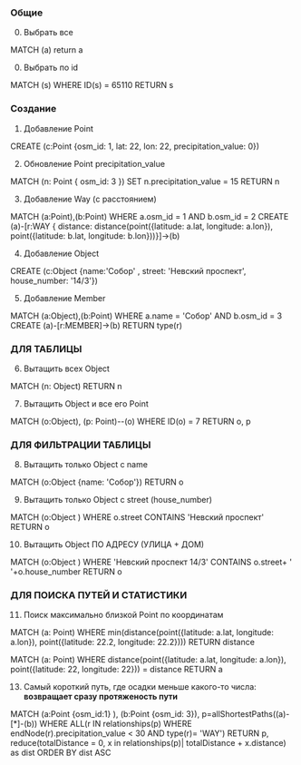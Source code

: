 ### Общие

0. Выбрать все

MATCH (a) return a

0. Выбрать по id

MATCH (s)
WHERE ID(s) = 65110
RETURN s

### Создание

1. Добавление Point

CREATE (c:Point {osm_id: 1, lat: 22, lon: 22, precipitation_value: 0})

2. Обновление Point precipitation_value

MATCH (n: Point { osm_id: 3 })
SET n.precipitation_value = 15
RETURN n

3. Добавление Way (с расстоянием)

MATCH (a:Point),(b:Point)
WHERE a.osm_id = 1 AND b.osm_id = 2
CREATE (a)-[r:WAY { distance: distance(point({latitude: a.lat, longitude: a.lon}), point({latitude: b.lat, longitude: b.lon}))}]->(b)


4. Добавление Object

CREATE (c:Object {name:'Собор' , street: 'Невский проспект', house_number: '14/3'})

5. Добавление Member

MATCH (a:Object),(b:Point)
WHERE a.name = 'Собор' AND b.osm_id = 3
CREATE (a)-[r:MEMBER]->(b)
RETURN type(r)

### ДЛЯ ТАБЛИЦЫ

6. Вытащить всех Object

MATCH (n: Object)
RETURN n

7. Вытащить Object и все его Point

MATCH (o:Object), (p: Point)--(o)
WHERE ID(o) = 7
RETURN o, p

### ДЛЯ ФИЛЬТРАЦИИ ТАБЛИЦЫ

8. Вытащить только Object с name

MATCH (o:Object {name: 'Собор'})
RETURN o

9. Вытащить только Object с street (house_number)

MATCH (o:Object )
WHERE o.street CONTAINS 'Невский проспект'
RETURN o

10. Вытащить Object ПО АДРЕСУ (УЛИЦА + ДОМ)

MATCH (o:Object )
WHERE 'Невский проспект 14/3' CONTAINS o.street+ ' '+o.house_number
RETURN o

### ДЛЯ ПОИСКА ПУТЕЙ И СТАТИСТИКИ

11. Поиск максимально близкой Point по координатам

MATCH (a: Point)
WHERE min(distance(point({latitude: a.lat, longitude: a.lon}), point({latitude: 22.2, longitude: 22.2})))
RETURN distance

MATCH (a: Point)
WHERE distance(point({latitude: a.lat, longitude: a.lon}), point({latitude: 22, longitude: 22})) = distance
RETURN a

13. Самый короткий путь, где осадки меньше какого-то числа: **возвращает сразу протяженость пути**

MATCH (a:Point {osm_id:1} ), (b:Point {osm_id: 3}), p=allShortestPaths((a)-[*]-(b))
WHERE ALL(r IN relationships(p) WHERE endNode(r).precipitation_value < 30 AND type(r)= 'WAY')
RETURN p, reduce(totalDistance = 0, x in relationships(p)| totalDistance + x.distance) as dist
ORDER BY dist ASC 
